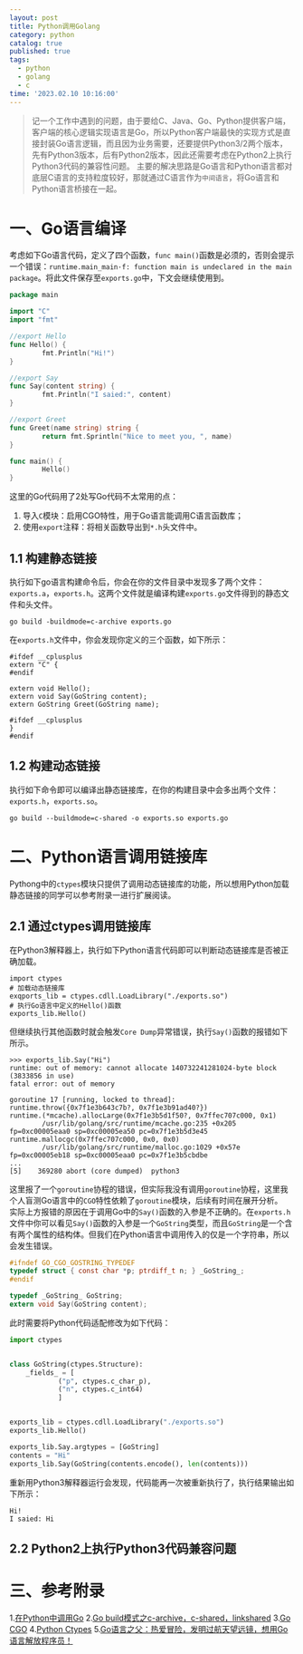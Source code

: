 ```yaml
---
layout: post
title: Python调用Golang
category: python
catalog: true
published: true
tags:
  - python
  - golang
  - c
time: '2023.02.10 10:16:00'
---
```

> 记一个工作中遇到的问题，由于要给C、Java、Go、Python提供客户端，客户端的核心逻辑实现语言是Go，所以Python客户端最快的实现方式是直接封装Go语言逻辑，而且因为业务需要，还要提供Python3/2两个版本，先有Python3版本，后有Python2版本，因此还需要考虑在Python2上执行Python3代码的兼容性问题。
> 主要的解决思路是Go语言和Python语言都对底层C语言的支持粒度较好，那就通过C语言作为`中间语言`，将Go语言和Python语言桥接在一起。

# 一、Go语言编译
考虑如下Go语言代码，定义了四个函数，`func main()`函数是必须的，否则会提示一个错误：`runtime.main_main·f: function main is undeclared in the main package`。将此文件保存至`exports.go`中，下文会继续使用到。
```go
package main

import "C"
import "fmt"

//export Hello
func Hello() {
        fmt.Println("Hi!")
}

//export Say
func Say(content string) {
        fmt.Println("I saied:", content)
}

//export Greet
func Greet(name string) string {
        return fmt.Sprintln("Nice to meet you, ", name)
}

func main() {
        Hello()
}
```
这里的Go代码用了2处写Go代码不太常用的点：
1. 导入`C`模块：启用CGO特性，用于Go语言能调用C语言函数库；
2. 使用`export`注释：将相关函数导出到`*.h`头文件中。

## 1.1 构建静态链接
执行如下go语言构建命令后，你会在你的文件目录中发现多了两个文件：`exports.a`，`exports.h`。这两个文件就是编译构建`exports.go`文件得到的静态文件和头文件。
```shell
go build -buildmode=c-archive exports.go
```
在`exports.h`文件中，你会发现你定义的三个函数，如下所示：
```
#ifdef __cplusplus
extern "C" {
#endif

extern void Hello();
extern void Say(GoString content);
extern GoString Greet(GoString name);

#ifdef __cplusplus
}
#endif
```

## 1.2 构建动态链接
执行如下命令即可以编译出静态链接库，在你的构建目录中会多出两个文件：`exports.h`，`exports.so`。
```
go build --buildmode=c-shared -o exports.so exports.go
```

# 二、Python语言调用链接库
Pythong中的`ctypes`模块只提供了调用动态链接库的功能，所以想用Python加载静态链接的同学可以参考附录一进行扩展阅读。

## 2.1 通过ctypes调用链接库
在Python3解释器上，执行如下Python语言代码即可以判断动态链接库是否被正确加载。
```
import ctypes
# 加载动态链接库
exqports_lib = ctypes.cdll.LoadLibrary("./exports.so")
# 执行Go语言中定义的Hello()函数
exports_lib.Hello()
```
但继续执行其他函数时就会触发`Core Dump`异常错误，执行`Say()`函数的报错如下所示。
```
>>> exports_lib.Say("Hi")
runtime: out of memory: cannot allocate 140732241281024-byte block (3833856 in use)
fatal error: out of memory

goroutine 17 [running, locked to thread]:
runtime.throw({0x7f1e3b643c7b?, 0x7f1e3b91ad40?})
runtime.(*mcache).allocLarge(0x7f1e3b5d1f50?, 0x7ffec707c000, 0x1)
        /usr/lib/golang/src/runtime/mcache.go:235 +0x205 fp=0xc00005eaa0 sp=0xc00005ea50 pc=0x7f1e3b5d3e45
runtime.mallocgc(0x7ffec707c000, 0x0, 0x0)
        /usr/lib/golang/src/runtime/malloc.go:1029 +0x57e fp=0xc00005eb18 sp=0xc00005eaa0 pc=0x7f1e3b5cbdbe
...
[5]    369280 abort (core dumped)  python3
```
这里报了一个`goroutine`协程的错误，但实际我没有调用`goroutine`协程，这里我个人盲测Go语言中的`CGO`特性依赖了`goroutine`模块，后续有时间在展开分析。  
实际上方报错的原因在于调用Go中的`Say()`函数的入参是不正确的。在`exports.h`文件中你可以看见`Say()`函数的入参是一个`GoString`类型，而且`GoString`是一个含有两个属性的结构体。但我们在Python语言中调用传入的仅是一个字符串，所以会发生错误。
```C
#ifndef GO_CGO_GOSTRING_TYPEDEF
typedef struct { const char *p; ptrdiff_t n; } _GoString_;
#endif

typedef _GoString_ GoString;
extern void Say(GoString content);
```
此时需要将Python代码适配修改为如下代码：
```Python
import ctypes


class GoString(ctypes.Structure):
    _fields_ = [
            ("p", ctypes.c_char_p),
            ("n", ctypes.c_int64)
            ]


exports_lib = ctypes.cdll.LoadLibrary("./exports.so")
exports_lib.Hello()

exports_lib.Say.argtypes = [GoString]
contents = "Hi"
exports_lib.Say(GoString(contents.encode(), len(contents)))
```
重新用Python3解释器运行会发现，代码能再一次被重新执行了，执行结果输出如下所示：
```shell
Hi!
I saied: Hi
```

## 2.2 Python2上执行Python3代码兼容问题

# 三、参考附录
1.[在Python中调用Go](https://zhuanlan.zhihu.com/p/518374146)
2.[Go build模式之c-archive，c-shared，linkshared](https://davidchan0519.github.io/2019/04/05/go-buildmode-c/)
3.[Go CGO](https://chai2010.cn/advanced-go-programming-book/ch2-cgo/ch2-02-basic.html)
4.[Python Ctypes](https://docs.python.org/3/library/ctypes.html?highlight=ctypes)
5.[Go语言之父：热爱冒险，发明过航天望远镜，想用Go语言解放程序员！](https://zhuanlan.zhihu.com/p/133955040)